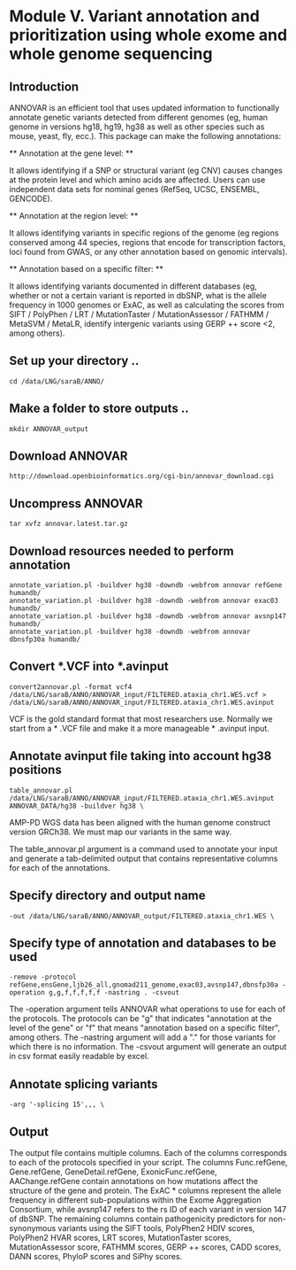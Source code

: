 # Module V. Variant annotation and prioritization using whole exome and whole genome sequencing
	
	
  
## Introduction

ANNOVAR is an efficient tool that uses updated information to functionally annotate genetic variants detected from different genomes (eg, human genome in versions hg18, hg19, hg38 as well as other species such as mouse, yeast, fly, ecc.).
This package can make the following annotations:

** Annotation at the gene level: **

It allows identifying if a SNP or structural variant (eg CNV) causes changes at the protein level and which amino acids are affected. Users can use independent data sets for nominal genes (RefSeq, UCSC, ENSEMBL, GENCODE).

** Annotation at the region level: **

It allows identifying variants in specific regions of the genome (eg regions conserved among 44 species, regions that encode for transcription factors, loci found from GWAS, or any other annotation based on genomic intervals).

** Annotation based on a specific filter: **

It allows identifying variants documented in different databases (eg, whether or not a certain variant is reported in dbSNP, what is the allele frequency in 1000 genomes or ExAC, as well as calculating the scores from SIFT / PolyPhen / LRT / MutationTaster / MutationAssessor / FATHMM / MetaSVM / MetaLR, identify intergenic variants using GERP ++ score <2, among others).

## Set up your directory ..

```
cd /data/LNG/saraB/ANNO/
```
## Make a folder to store outputs ..

```
mkdir ANNOVAR_output
```
## Download ANNOVAR

```
http://download.openbioinformatics.org/cgi-bin/annovar_download.cgi
```

## Uncompress ANNOVAR
```
tar xvfz annovar.latest.tar.gz
```

## Download resources needed to perform annotation
```
annotate_variation.pl -buildver hg38 -downdb -webfrom annovar refGene humandb/
annotate_variation.pl -buildver hg38 -downdb -webfrom annovar exac03 humandb/ 
annotate_variation.pl -buildver hg38 -downdb -webfrom annovar avsnp147 humandb/ 
annotate_variation.pl -buildver hg38 -downdb -webfrom annovar dbnsfp30a humandb/
```
## Convert *.VCF into *.avinput
```
convert2annovar.pl -format vcf4 /data/LNG/saraB/ANNO/ANNOVAR_input/FILTERED.ataxia_chr1.WES.vcf > /data/LNG/saraB/ANNO/ANNOVAR_input/FILTERED.ataxia_chr1.WES.avinput
```
VCF is the gold standard format that most researchers use. Normally we start from a * .VCF file and make it a more manageable * .avinput input.

## Annotate avinput file taking into account hg38 positions
```
table_annovar.pl /data/LNG/saraB/ANNO/ANNOVAR_input/FILTERED.ataxia_chr1.WES.avinput ANNOVAR_DATA/hg38 -buildver hg38 \
```
AMP-PD WGS data has been aligned with the human genome construct version GRCh38. We must map our variants in the same way.

The table_annovar.pl argument is a command used to annotate your input and generate a tab-delimited output that contains representative columns for each of the annotations.

## Specify directory and output name
```
-out /data/LNG/saraB/ANNO/ANNOVAR_output/FILTERED.ataxia_chr1.WES \
```
## Specify type of annotation and databases to be used
```
-remove -protocol refGene,ensGene,ljb26_all,gnomad211_genome,exac03,avsnp147,dbnsfp30a -operation g,g,f,f,f,f,f -nastring . -csvout
```

The -operation argument tells ANNOVAR what operations to use for each of the protocols.
The protocols can be "g" that indicates "annotation at the level of the gene" or "f" that means "annotation based on a specific filter", among others.
The -nastring argument will add a "." for those variants for which there is no information.
The -csvout argument will generate an output in csv format easily readable by excel.

## Annotate splicing variants
```
-arg '-splicing 15',,, \
```
## Output
The output file contains multiple columns.
Each of the columns corresponds to each of the protocols specified in your script.
The columns Func.refGene, Gene.refGene, GeneDetail.refGene, ExonicFunc.refGene, AAChange.refGene contain annotations on how mutations affect the structure of the gene and protein.
The ExAC * columns represent the allele frequency in different sub-populations within the Exome Aggregation Consortium, while avsnp147 refers to the rs ID of each variant in version 147 of dbSNP.
The remaining columns contain pathogenicity predictors for non-synonymous variants using the SIFT tools, PolyPhen2 HDIV scores, PolyPhen2 HVAR scores, LRT scores, MutationTaster scores, MutationAssessor score, FATHMM scores, GERP ++ scores, CADD scores, DANN scores, PhyloP scores and SiPhy scores.
